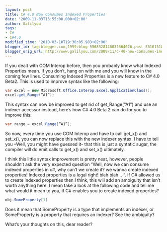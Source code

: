 ```yaml
---
layout: post
title: C# 4.0 Now Consumes Indexed Properties
date: '2009-11-03T13:55:00.000+02:00'
author: Galilyou
tags:
- C#
- C#4.0
modified_time: '2010-03-10T19:30:05.983+02:00'
blogger_id: tag:blogger.com,1999:blog-5568328146032664626.post-5310131863691552875
blogger_orig_url: http://www.galilyou.com/2009/11/c-40-now-consumes-indexed-properties.html
---
```


If you dealt with COM Interop before, then you probably know what Indexed Properties mean. If you don’t, hang on with me and you will know in the coming few lines. Consuming Indexed Properties is a new feature to C# 4.0 Beta2. This is used to improve syntax like the following:
```csharp
var excel = new Microsoft.Office.Interop.Excel.ApplicationClass();
excel.get_Range(“A1”);
```
This syntax can now be improved to get rid of get_Range(“A1”) and use an indexer accessor instead, here’s how C# 4.0 Beta 2 can do for you to improve this:
```csharp
var range = excel.Range[“A1”];
```
So now, every time you use COM Interop and have to call get_x() and set_x(), you can now replace this with the new indexer syntax. I have to tell you –Well, you might have guessed it- that this is just a syntatic sugar, the compiler will do emit calls to get_x() and set_x() ultimately.

I think this little syntax improvement is pretty neat, however, people shouldn’t ask the very expected question “Well, now we can consume indexed properties in c#, why can’t we create it? we wanna create indexed properties! Indexed properties is a legal right! blah blah .. “. If C# allowed us to create indexed properties then I think, this will add an ambiguity that isn’t worth anything here. I mean take a look at the following code and tell me what would it mean to you, if C# enables you to create indexed properties?
```csharp
obj.SomeProperty[1]
```
Does it mean that SomeProperty is a type that implements an indexer, or SomeProperty is a property that requires an indexer? See the ambiguity?



What’s your thoughts on this, dear reader?